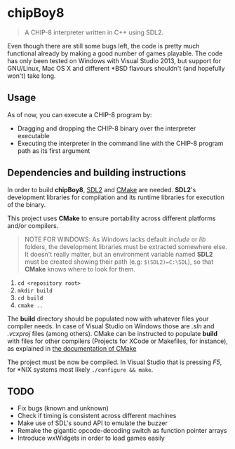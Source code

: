 chipBoy8
========
> A CHIP-8 interpreter written in C++ using SDL2.

Even though there are still some bugs left, the code is pretty much functional already by making a good number of games playable. The code has only been tested on Windows with Visual Studio 2013, but support for GNU/Linux, Mac OS X and different *BSD flavours shouldn't (and hopefully won't) take long.


## Usage
As of now, you can execute a CHIP-8 program by:
  - Dragging and dropping the CHIP-8 binary over the interpreter executable
  - Executing the interpreter in the command line with the CHIP-8 program path as its first argument


## Dependencies and building instructions

In order to build **chipBoy8**, [SDL2](https://www.libsdl.org/download-2.0.php) and [CMake](http://www.cmake.org/download/) are needed. **SDL2**'s development libraries for compilation and its runtime libraries for execution of the binary.

This project uses **CMake** to ensure portability across different platforms and/or compilers.

> NOTE FOR WINDOWS: As Windows lacks default *include* or *lib* folders, the development libraries must be extracted somewhere else. It doesn't really matter, but an environment variable named **SDL2** must be created showing their path (e.g: `$(SDL2)=C:\SDL`), so that **CMake** knows where to look for them.

  1. `cd <repository root>`
  2. `mkdir build`
  3. `cd build`
  4. `cmake ..`

The **build** directory should be populated now with whatever files your compiler needs. In case of Visual Studio on Windows those are *.sln* and *.vcxproj* files (among others). CMake can be instructed to populate **build** with files for other compilers (Projects for XCode or Makefiles, for instance), as explained in [the documentation of CMake](http://www.cmake.org/cmake/help/v3.0/manual/cmake.1.html)

The project must be now be compiled. In Visual Studio that is pressing *F5*, for *NIX systems most likely `./configure && make`.

## TODO
  - Fix bugs (known and unknown)
  - Check if timing is consistent across different machines
  - Make use of SDL's sound API to emulate the buzzer
  - Remake the gigantic opcode-decoding switch as function pointer arrays
  - Introduce wxWidgets in order to load games easily
